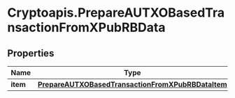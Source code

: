 # Cryptoapis.PrepareAUTXOBasedTransactionFromXPubRBData

## Properties

Name | Type | Description | Notes
------------ | ------------- | ------------- | -------------
**item** | [**PrepareAUTXOBasedTransactionFromXPubRBDataItem**](PrepareAUTXOBasedTransactionFromXPubRBDataItem.md) |  | 


